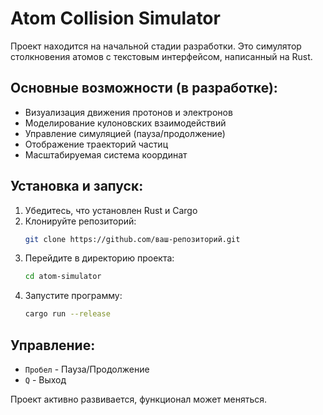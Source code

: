 # Atom Collision Simulator

Проект находится на начальной стадии разработки. Это симулятор столкновения атомов с текстовым интерфейсом, написанный на Rust.

## Основные возможности (в разработке):
- Визуализация движения протонов и электронов
- Моделирование кулоновских взаимодействий
- Управление симуляцией (пауза/продолжение)
- Отображение траекторий частиц
- Масштабируемая система координат

## Установка и запуск:
1. Убедитесь, что установлен Rust и Cargo
2. Клонируйте репозиторий:
   ```bash
   git clone https://github.com/ваш-репозиторий.git
   ```
3. Перейдите в директорию проекта:
   ```bash
   cd atom-simulator
   ```
4. Запустите программу:
   ```bash
   cargo run --release
   ```

## Управление:
- `Пробел` - Пауза/Продолжение
- `Q` - Выход

Проект активно развивается, функционал может меняться. 